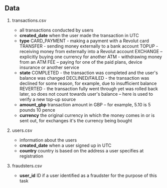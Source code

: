 ## Data
1. transactions.csv
	- all transactions conducted by users
	- **created_date**
		when the user made the transaction in UTC
	- **type**
		CARD_PAYMENT - making a payment with a Revolut card
		TRANSFER - sending money externally to a bank account
		TOPUP - receiving money from externally into a Revolut account
		EXCHANGE – explicitly buying one currency for another
		ATM - withdrawing money from an ATM
		FEE – paying for one of the paid plans, device insurance or another service
	- **state**
		COMPLETED - the transaction was completed and the user's balance was changed
		DECLINED/FAILED - the transaction was declined for some reason, for example, due to insufficient balance
		REVERTED - the transaction fully went through yet was rolled back later, so does not count towards user's balance – here is used to verify a new top-up source
	- **amount_gbp**
		transaction amount in GBP – for example, 5.10 is 5 pounds 10 pence
	- **currency**
		the original currency in which the money comes in or is sent out, for exchanges it's the currency being bought

3. users.csv
	- information about the users
	- **created_date**
		when a user signed up in UTC
	- **country**
		country is based on the address a user specifies at registration

3. fraudsters.csv
	- **user_id**
		ID if a user identified as a fraudster for the purpose of this task